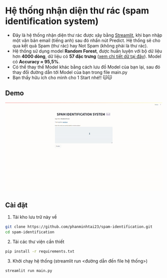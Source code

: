 # Hệ thống nhận diện thư rác (spam identification system)
- Đây là hệ thống nhận diện thư rác được xây bằng [Streamlit](https://streamlit.io/), khi bạn nhập một văn bản email (tiếng anh) sau đó nhấn nút Predict. Hệ thống sẽ cho qua kết quả Spam (thư rác) hay Not Spam (không phải là thư rác).
- Hệ thống sử dụng model **Random Forest**, được huấn luyện với bộ dữ liệu hơn **4000 dòng**, dữ liệu có **57 đặc trưng** ([xem chi tiết dữ tại đây](https://www.openml.org/search?type=data&sort=runs&status=active&id=44)). Model có **Accuracy ≈ 95,5%**.
- Có thể thay thế Model khác bằng cách lưu đồ Model của bạn lại, sau đó thay đổi đường dẫn tới Model của bạn trong file main.py
- Bạn thấy hữu ích cho mình cho 1 Start nhé!! 🐱🐱

## Demo
![Demo GIF](./assists/demo_vid.gif)

## Cài đặt
1. Tải kho lưu trữ này về
```bash
git clone https://github.com/phanminhtai23/spam-identification.git
cd spam-identification
```
2. Tải các thư viện cần thiết
```bash
pip install -r requirements.txt
```
3. Khởi chạy hệ thống (streamlit run <đường dẫn đến file hệ thống>)
```bash
streamlit run main.py
```


